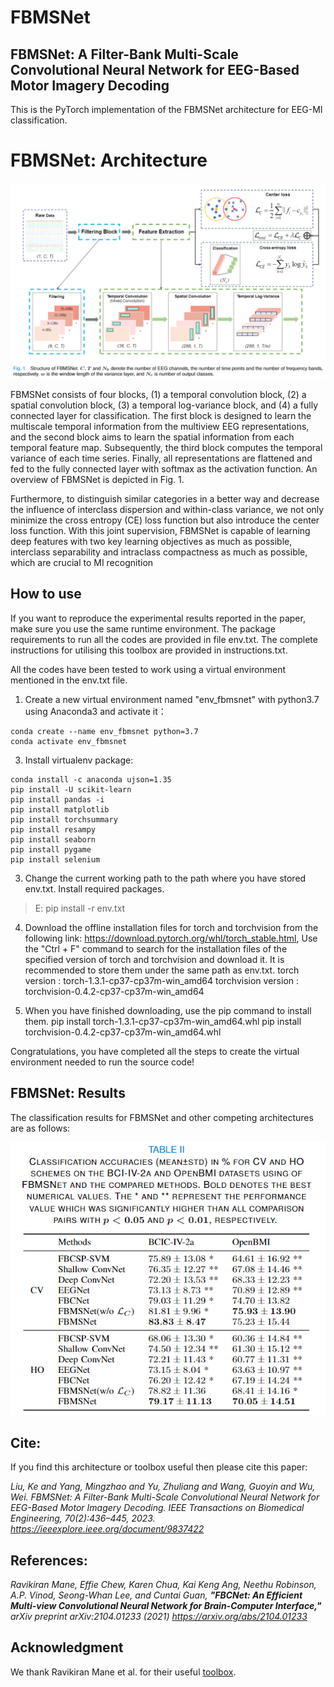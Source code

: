# FBMSNet

## FBMSNet: A Filter-Bank Multi-Scale Convolutional Neural Network for EEG-Based Motor Imagery Decoding

This is the PyTorch implementation of the FBMSNet architecture for EEG-MI classification. 

# FBMSNet: Architecture

![FBMSNet](FBMSNet.png)

FBMSNet consists of four blocks, (1) a temporal convolution block, (2) a spatial convolution block, (3) a temporal log-variance block, and (4) a fully connected layer for classification. The first block is designed to learn the multiscale temporal information from the multiview EEG representations, and the second block aims to learn the spatial information from each temporal feature map. Subsequently, the third block computes the temporal variance of each time series. Finally, all representations are flattened and fed to the fully connected layer with softmax as the activation function. An overview of FBMSNet is depicted in Fig. 1.

Furthermore, to distinguish similar categories in a better way and decrease the influence of interclass dispersion and within-class variance, we not only minimize the cross entropy (CE) loss function but also introduce the center loss function. With this joint supervision, FBMSNet is capable of learning deep features with two key learning objectives as much as possible, interclass separability and intraclass compactness as much as possible, which are crucial to MI recognition

## How to use
If you want to reproduce the experimental results reported in the paper, make sure you use the same runtime environment.
The package requirements to run all the codes are provided in file env.txt. The complete instructions for utilising this toolbox are provided in instructions.txt.

All the codes have been tested to work using a virtual environment mentioned in the env.txt file. 
1. Create a new virtual environment named "env_fbmsnet" with python3.7 using Anaconda3 and activate it：
```
conda create --name env_fbmsnet python=3.7
conda activate env_fbmsnet
```

3. Install virtualenv package:
```
conda install -c anaconda ujson=1.35
pip install -U scikit-learn
pip install pandas -i
pip install matplotlib
pip install torchsummary
pip install resampy
pip install seaborn
pip install pygame
pip install selenium
```

3. Change the current working path to the path where you have stored env.txt. Install required packages.
> E: 
> pip install -r env.txt

4. Download the offline installation files for torch and torchvision from the following link: https://download.pytorch.org/whl/torch_stable.html, Use the "Ctrl + F" command to search for the installation files of the specified version of torch and torchvision and download it. It is recommended to store them under the same path as env.txt.
torch version : torch-1.3.1-cp37-cp37m-win_amd64
torchvision version : torchvision-0.4.2-cp37-cp37m-win_amd64

5. When you have finished downloading, use the pip command to install them.
pip install torch-1.3.1-cp37-cp37m-win_amd64.whl
pip install torchvision-0.4.2-cp37-cp37m-win_amd64.whl

Congratulations, you have completed all the steps to create the virtual environment needed to run the source code!

## FBMSNet: Results

The classification results for FBMSNet and other competing architectures are as follows:

![results](results.png)

## Cite:
If you find this architecture or toolbox useful then please cite this paper:

*Liu, Ke and Yang, Mingzhao and Yu, Zhuliang and Wang, Guoyin and Wu, Wei. FBMSNet: A Filter-Bank Multi-Scale Convolutional Neural Network for EEG-Based Motor Imagery Decoding. IEEE Transactions on Biomedical Engineering, 70(2):436–445, 2023. https://ieeexplore.ieee.org/document/9837422*


## References:

*Ravikiran Mane, Effie Chew, Karen Chua, Kai Keng Ang, Neethu Robinson, A.P. Vinod, Seong-Whan Lee, and Cuntai Guan, **"FBCNet: An Efficient Multi-view Convolutional Neural Network for Brain-Computer Interface,"** arXiv preprint arXiv:2104.01233 (2021) https://arxiv.org/abs/2104.01233*

## Acknowledgment

We thank Ravikiran Mane et al. for their useful [toolbox](https://github.com/ravikiran-mane/FBCNet). 

